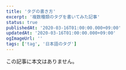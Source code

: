 ```yaml
---
title: 'タグの書き方'
excerpt: '複数種類のタグを書いてみた記事'
status: true
publishedAt: '2020-03-16T01:00:00.000+09:00'
updatedAt: '2020-03-16T01:00:00.000+09:00'
ogImageUrl: ''
tags: ['tag', '日本語のタグ']
---
```


この記事に本文はありません。
